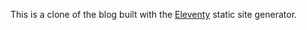 This is a clone of the blog built with the [Eleventy](https://github.com/11ty/eleventy) static site generator.
